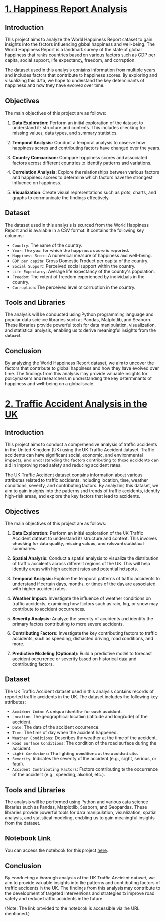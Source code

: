 


# [1. Happiness Report Analysis](https://github.com/saerosef/Happiness-Report/blob/main/HappinessAnalysis.ipynb )

## Introduction

This project aims to analyze the World Happiness Report dataset to gain insights into the factors influencing global happiness and well-being. The World Happiness Report is a landmark survey of the state of global happiness that ranks countries based on various factors such as GDP per capita, social support, life expectancy, freedom, and corruption.

The dataset used in this analysis contains information from multiple years and includes factors that contribute to happiness scores. By exploring and visualizing this data, we hope to understand the key determinants of happiness and how they have evolved over time.

## Objectives

The main objectives of this project are as follows:

1. **Data Exploration:** Perform an initial exploration of the dataset to understand its structure and contents. This includes checking for missing values, data types, and summary statistics.

2. **Temporal Analysis:** Conduct a temporal analysis to observe how happiness scores and contributing factors have changed over the years.

3. **Country Comparison:** Compare happiness scores and associated factors across different countries to identify patterns and variations.

4. **Correlation Analysis:** Explore the relationships between various factors and happiness scores to determine which factors have the strongest influence on happiness.

5. **Visualization:** Create visual representations such as plots, charts, and graphs to communicate the findings effectively.

## Dataset

The dataset used in this analysis is sourced from the World Happiness Report and is available in a CSV format. It contains the following key columns:

- `Country`: The name of the country.
- `Year`: The year for which the happiness score is reported.
- `Happiness Score`: A numerical measure of happiness and well-being.
- `GDP per capita`: Gross Domestic Product per capita of the country.
- `Social Support`: Perceived social support within the country.
- `Life Expectancy`: Average life expectancy of the country's population.
- `Freedom`: The extent of freedom experienced by individuals in the country.
- `Corruption`: The perceived level of corruption in the country.

## Tools and Libraries

The analysis will be conducted using Python programming language and popular data science libraries such as Pandas, Matplotlib, and Seaborn. These libraries provide powerful tools for data manipulation, visualization, and statistical analysis, enabling us to derive meaningful insights from the dataset.

## Conclusion

By analyzing the World Happiness Report dataset, we aim to uncover the factors that contribute to global happiness and how they have evolved over time. The findings from this analysis may provide valuable insights for policymakers and researchers in understanding the key determinants of happiness and well-being on a global scale.


# [2. Traffic Accident Analysis in the UK](https://github.com/saerosef/Traffic-Accident-Analysis/blob/main/UKTrafficAccidentsAnalysis.ipynb)

## Introduction

This project aims to conduct a comprehensive analysis of traffic accidents in the United Kingdom (UK) using the UK Traffic Accident dataset. Traffic accidents can have significant social, economic, and environmental impacts, and understanding the factors contributing to these accidents can aid in improving road safety and reducing accident rates.

The UK Traffic Accident dataset contains information about various attributes related to traffic accidents, including location, time, weather conditions, severity, and contributing factors. By analyzing this dataset, we aim to gain insights into the patterns and trends of traffic accidents, identify high-risk areas, and explore the key factors that lead to accidents.

## Objectives

The main objectives of this project are as follows:

1. **Data Exploration:** Perform an initial exploration of the UK Traffic Accident dataset to understand its structure and content. This involves checking for data quality, missing values, and relevant statistical summaries.

2. **Spatial Analysis:** Conduct a spatial analysis to visualize the distribution of traffic accidents across different regions of the UK. This will help identify areas with high accident rates and potential hotspots.

3. **Temporal Analysis:** Explore the temporal patterns of traffic accidents to understand if certain days, months, or times of the day are associated with higher accident rates.

4. **Weather Impact:** Investigate the influence of weather conditions on traffic accidents, examining how factors such as rain, fog, or snow may contribute to accident occurrences.

5. **Severity Analysis:** Analyze the severity of accidents and identify the primary factors contributing to more severe accidents.

6. **Contributing Factors:** Investigate the key contributing factors to traffic accidents, such as speeding, distracted driving, road conditions, and more.

7. **Predictive Modeling (Optional):** Build a predictive model to forecast accident occurrence or severity based on historical data and contributing factors.

## Dataset

The UK Traffic Accident dataset used in this analysis contains records of reported traffic accidents in the UK. The dataset includes the following key attributes:

- `Accident Index`: A unique identifier for each accident.
- `Location`: The geographical location (latitude and longitude) of the accident.
- `Date`: The date of the accident occurrence.
- `Time`: The time of day when the accident happened.
- `Weather Conditions`: Describes the weather at the time of the accident.
- `Road Surface Conditions`: The condition of the road surface during the accident.
- `Light Conditions`: The lighting conditions at the accident site.
- `Severity`: Indicates the severity of the accident (e.g., slight, serious, or fatal).
- `Accident Contributing Factors`: Factors contributing to the occurrence of the accident (e.g., speeding, alcohol, etc.).

## Tools and Libraries

The analysis will be performed using Python and various data science libraries such as Pandas, Matplotlib, Seaborn, and Geopandas. These libraries provide powerful tools for data manipulation, visualization, spatial analysis, and statistical modeling, enabling us to gain meaningful insights from the dataset.

## Notebook Link

You can access the notebook for this project [here](https://github.com/saerosef/Traffic-Accident-Analysis/blob/main/UKTrafficAccidentsAnalysis.ipynb).

## Conclusion

By conducting a thorough analysis of the UK Traffic Accident dataset, we aim to provide valuable insights into the patterns and contributing factors of traffic accidents in the UK. The findings from this analysis may contribute to the development of targeted interventions and strategies to improve road safety and reduce traffic accidents in the future.

(Note: The link provided to the notebook is accessible via the URL mentioned.)
